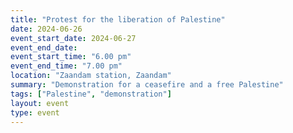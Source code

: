 ```yaml
---
title: "Protest for the liberation of Palestine"
date: 2024-06-26
event_start_date: 2024-06-27
event_end_date: 
event_start_time: "6.00 pm"
event_end_time: "7.00 pm"
location: "Zaandam station, Zaandam"
summary: "Demonstration for a ceasefire and a free Palestine"
tags: ["Palestine", "demonstration"]
layout: event
type: event
---
```

